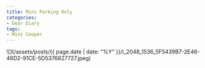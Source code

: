 ```yaml
---
title: Mini Parking Only
categories:
- Dear Diary
tags:
- Mini Cooper
---
```


![](/assets/posts/{{ page.date | date: "%Y" }}/l_2048_1536_5F5439B7-2E46-46D2-91CE-5D5376827727.jpeg)

